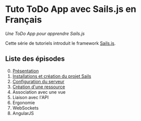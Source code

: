 # Tuto ToDo App avec Sails.js en Français

*Une ToDo App pour apprendre Sails.js*

Cette série de tutoriels introduit le framework 
[Sails.js](http://sailsjs.org/#!/).

## Liste des épisodes

0. [Présentation](https://github.com/SailsToDoAppTutorial/Francais/blob/master/Ep0#Épisode-0-présentation)
1. [Installations et création du projet Sails](https://github.com/SailsToDoAppTutorial/Francais/blob/master/Ep1#Épisode-1-installations-et-création-du-projet-sails)
2. [Configuration du serveur](https://github.com/SailsToDoAppTutorial/Francais/blob/master/Ep2#Épisode-2-configuration-du-serveur)
3. [Création d'une ressource](https://github.com/SailsToDoAppTutorial/Francais/blob/master/Ep3#Épisode-3-création-d-une-ressource)
4. Association avec une vue
5. Liaison avec l'API
6. Ergonomie
7. WebSockets
8. AngularJS
